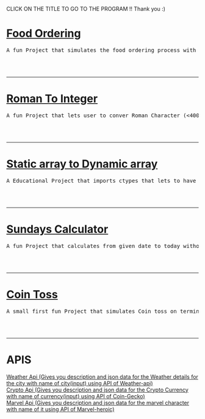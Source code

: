 CLICK ON THE TITLE TO GO TO THE PROGRAM !! Thank you :)


<h1><a href="Food Ordering/Food_Ordering.py">Food Ordering</a></h1>
<pre>A fun Project that simulates the food ordering process with add to cart,Calculate billing with tax,Ordering functions</pre>
<br><br><hr>

<h1><a href="Roman To Integer/Romanconvertor.cpp">Roman To Integer</a></h1>
<pre>A fun Project that lets user to conver Roman Character (<4000) to Integer </pre>
<br><br><hr>

<h1><a href="Static to dynamic/StatictoDynamicArray.py">Static array to Dynamic array</a></h1>
<pre>A Educational Project that imports ctypes that lets to have a static array inplace which i programmed to behave as such dynamic array</pre>
<br><br><hr>

<h1><a href="Sunday Calculator/SundaysCalc.py">Sundays Calculator</a></h1>
<pre>A fun Project that calculates from given date to today without using any modules</pre>
<br><br><hr>

<h1><a href="Coin Toss/Coin-Toss.cpp">Coin Toss</a></h1>
<pre>A small first fun Project that simulates Coin toss on terminal</pre>
<br><br><hr>

<h1>APIS</h1>
<a href = "Apis/Marvel.py">Weather Api (Gives you description and json data for the Weather details for the city with name of city(input) using API of Weather-api)</a>
<br>
<a href = "Apis/Crypto.py">Crypto Api (Gives you description and json data for the Crypto Currency with name of currency(input) using API of Coin-Gecko)</a>
<br>
<a href = "Apis/Marvel.py">Marvel Api (Gives you description and json data for the marvel character with name of it using API of Marvel-heroic)</a>

